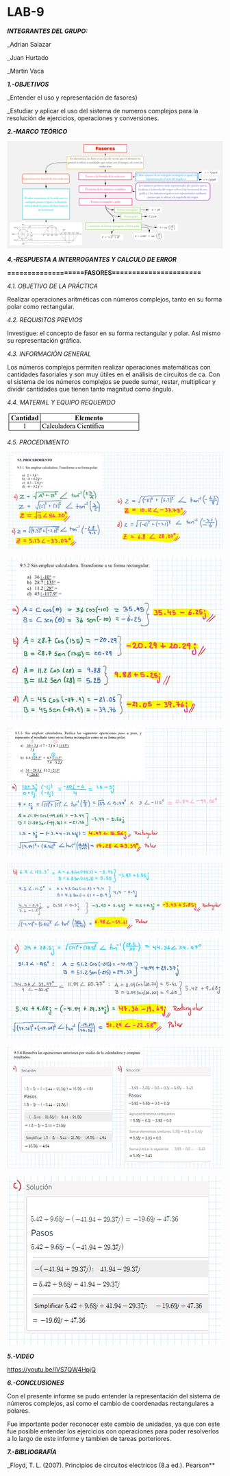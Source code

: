 # LAB-9
***INTEGRANTES DEL GRUPO:***

_Adrian Salazar

_Juan Hurtado

_Martin Vaca

***1.-OBJETIVOS***

_Entender el uso y representación de fasores}

_Estudiar y aplicar el uso del sistema de numeros complejos para la resolución de ejercicios, operaciones y conversiones.

***2.-MARCO TEÓRICO***

![](https://github.com/smvaca2/LAB-9/blob/b64fbb65c9d5d7e22699a1af3ac85242de2f0dad/teo.PNG)

***4.-RESPUESTA A INTERROGANTES Y CALCULO DE ERROR***

**===================FASORES======================**

*4.1. OBJETIVO DE LA PRÁCTICA*

Realizar operaciones aritméticas con números complejos, tanto en su forma polar
como rectangular.

*4.2. REQUISITOS PREVIOS*

Investigue: el concepto de fasor en su forma rectangular y polar. Así mismo su
representación gráfica.

*4.3. INFORMACIÓN GENERAL*

Los números complejos permiten realizar operaciones matemáticas con
cantidades fasoriales y son muy útiles en el análisis de circuitos de ca. Con el sistema de
los números complejos se puede sumar, restar, multiplicar y dividir cantidades que tienen
tanto magnitud como ángulo.

*4.4. MATERIAL Y EQUIPO REQUERIDO*

![](https://github.com/smvaca2/LAB-9/blob/b64fbb65c9d5d7e22699a1af3ac85242de2f0dad/mat.PNG)

*4.5. PROCEDIMIENTO*

![](https://github.com/smvaca2/LAB-9/blob/c073a9824f75c9e0c96ef7c569e1da35e793018a/WhatsApp%20Image%202022-08-25%20at%2010.00.58%20PM.jpeg)

![](https://github.com/smvaca2/LAB-9/blob/c073a9824f75c9e0c96ef7c569e1da35e793018a/WhatsApp%20Image%202022-08-25%20at%2010.00.58%20PM%20(1).jpeg)

![](https://github.com/smvaca2/LAB-9/blob/c073a9824f75c9e0c96ef7c569e1da35e793018a/WhatsApp%20Image%202022-08-25%20at%2010.00.59%20PM.jpeg)

![](https://github.com/smvaca2/LAB-9/blob/c073a9824f75c9e0c96ef7c569e1da35e793018a/WhatsApp%20Image%202022-08-25%20at%2010.00.59%20PM%20(1).jpeg)

![](https://github.com/smvaca2/LAB-9/blob/c073a9824f75c9e0c96ef7c569e1da35e793018a/WhatsApp%20Image%202022-08-25%20at%2010.01.00%20PM.jpeg)

![](https://github.com/smvaca2/LAB-9/blob/c073a9824f75c9e0c96ef7c569e1da35e793018a/WhatsApp%20Image%202022-08-25%20at%2010.01.00%20PM%20(1).jpeg)

![](https://github.com/smvaca2/LAB-9/blob/c073a9824f75c9e0c96ef7c569e1da35e793018a/WhatsApp%20Image%202022-08-25%20at%2010.01.00%20PM%20(2).jpeg)

***5.-VIDEO***

https://youtu.be/IVS7QW4HpjQ

***6.-CONCLUSIONES***

Con el presente informe se pudo entender la representación del sistema de números complejos, así como el cambio de coordenadas rectangulares a polares. 

Fue importante poder reconocer este cambio de unidades, ya que con este fue posible entender los ejercicios con operaciones para poder resolverlos a lo largo de este informe y tambien de tareas porteriores.

***7.-BIBLIOGRAFÍA***

_Floyd, T. L. (2007). Principios de circuitos electricos (8.a ed.). Pearson**
